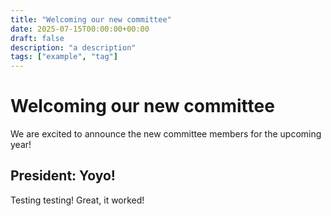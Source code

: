 ```yaml
---
title: "Welcoming our new committee"
date: 2025-07-15T00:00:00+00:00
draft: false
description: "a description"
tags: ["example", "tag"]
---
```


# Welcoming our new committee
We are excited to announce the new committee members for the upcoming year!

## President: Yoyo!
Testing testing!
Great, it worked!

